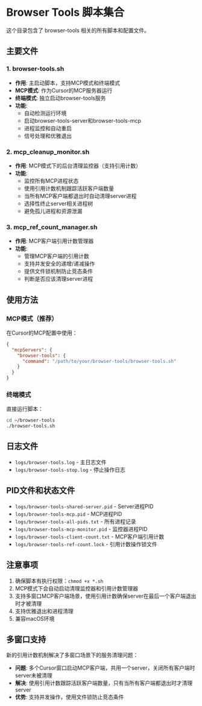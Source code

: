 <!--
 * @Author: chenjie chenjie@huimei.com
 * @Date: 2025-09-26 12:00:48
 * @LastEditors: chenjie chenjie@huimei.com
 * @LastEditTime: 2025-09-26 12:01:32
 * @FilePath: /browser-tools/README.md
 * @Description: 这是默认设置,请设置`customMade`, 打开koroFileHeader查看配置 进行设置: https://github.com/OBKoro1/koro1FileHeader/wiki/%E9%85%8D%E7%BD%AE
-->
# Browser Tools 脚本集合

这个目录包含了 browser-tools 相关的所有脚本和配置文件。

## 主要文件

### 1. browser-tools.sh
- **作用**: 主启动脚本，支持MCP模式和终端模式
- **MCP模式**: 作为Cursor的MCP服务器运行
- **终端模式**: 独立启动browser-tools服务
- **功能**: 
  - 自动检测运行环境
  - 启动browser-tools-server和browser-tools-mcp
  - 进程监控和自动重启
  - 信号处理和优雅退出

### 2. mcp_cleanup_monitor.sh
- **作用**: MCP模式下的后台清理监控器（支持引用计数）
- **功能**:
  - 监控所有MCP进程状态
  - 使用引用计数机制跟踪活跃客户端数量
  - 当所有MCP客户端都退出时自动清理server进程
  - 选择性终止server相关进程树
  - 避免孤儿进程和资源泄漏

### 3. mcp_ref_count_manager.sh
- **作用**: MCP客户端引用计数管理器
- **功能**:
  - 管理MCP客户端的引用计数
  - 支持并发安全的递增/递减操作
  - 提供文件锁机制防止竞态条件
  - 判断是否应该清理server进程

## 使用方法

### MCP模式（推荐）
在Cursor的MCP配置中使用：
```json
{
  "mcpServers": {
    "browser-tools": {
      "command": "/path/to/your/browser-tools/browser-tools.sh"
    }
  }
}
```

### 终端模式
直接运行脚本：
```bash
cd ~/browser-tools
./browser-tools.sh
```

## 日志文件
- `logs/browser-tools.log` - 主日志文件
- `logs/browser-tools-stop.log` - 停止操作日志

## PID文件和状态文件
- `logs/browser-tools-shared-server.pid` - Server进程PID
- `logs/browser-tools-mcp.pid` - MCP进程PID
- `logs/browser-tools-all-pids.txt` - 所有进程记录
- `logs/browser-tools-mcp-monitor.pid` - 监控器进程PID
- `logs/browser-tools-client-count.txt` - MCP客户端引用计数
- `logs/browser-tools-ref-count.lock` - 引用计数操作锁文件

## 注意事项
1. 确保脚本有执行权限：`chmod +x *.sh`
2. MCP模式下会自动启动清理监控器和引用计数管理器
3. 支持多窗口MCP客户端场景，使用引用计数确保server在最后一个客户端退出时才被清理
4. 支持优雅退出和进程清理
5. 兼容macOS环境

## 多窗口支持
新的引用计数机制解决了多窗口场景下的服务清理问题：
- **问题**: 多个Cursor窗口启动MCP客户端，共用一个server，关闭所有客户端时server未被清理
- **解决**: 使用引用计数跟踪活跃客户端数量，只有当所有客户端都退出时才清理server
- **优势**: 支持并发操作，使用文件锁防止竞态条件
